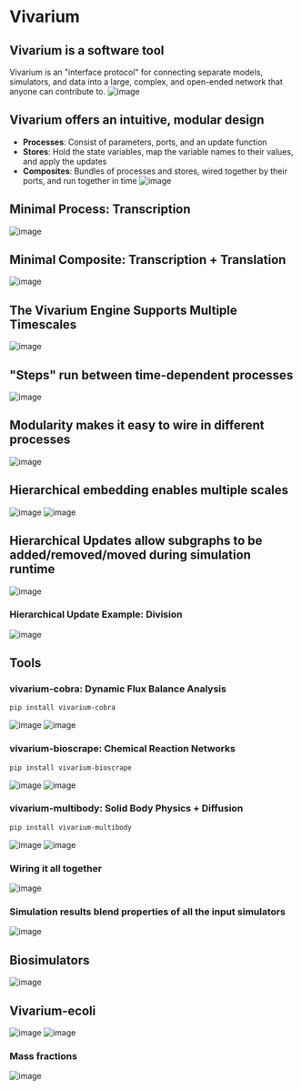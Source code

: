 # Vivarium

## Vivarium is a software tool
Vivarium is an "interface protocol" for connecting separate models,
simulators, and data into a large, complex, and open-ended network
that anyone can contribute to.
![image](vivarium_short_slides/slide-2.png)

## Vivarium offers an intuitive, modular design
* **Processes**: Consist of parameters, ports, and an update function
* **Stores**: Hold the state variables, map the variable names to their values,
and apply the updates
* **Composites**: Bundles of processes and stores, wired together by
their ports, and run together in time
![image](vivarium_short_slides/slide-3.png)

## Minimal Process: Transcription
![image](vivarium_short_slides/slide-4.png)

## Minimal Composite: Transcription + Translation
![image](vivarium_short_slides/slide-5.png)

## The Vivarium Engine Supports Multiple Timescales
![image](vivarium_short_slides/slide-6.png)

## "Steps" run between time-dependent processes
![image](vivarium_short_slides/slide-7.png)

## Modularity makes it easy to wire in different processes
![image](vivarium_short_slides/slide-8.png)

## Hierarchical embedding enables multiple scales
![image](vivarium_short_slides/slide-9.png)
![image](vivarium_short_slides/slide-10.png)

## Hierarchical Updates allow subgraphs to be added/removed/moved during simulation runtime
![image](vivarium_short_slides/slide-11.png)

### Hierarchical Update Example: Division
![image](vivarium_short_slides/slide-12.png)

## Tools
### vivarium-cobra: Dynamic Flux Balance Analysis
```bash
pip install vivarium-cobra
```
![image](vivarium_short_slides/slide-15-a.png)
![image](vivarium_short_slides/slide-15-b.png)

### vivarium-bioscrape: Chemical Reaction Networks
```bash
pip install vivarium-bioscrape
```
![image](vivarium_short_slides/slide-16-a.png)
![image](vivarium_short_slides/slide-16-b.png)

### vivarium-multibody: Solid Body Physics + Diffusion
```bash
pip install vivarium-multibody
```
![image](vivarium_short_slides/slide-17-a.png)
![image](vivarium_short_slides/slide-17-b.png)

### Wiring it all together
![image](vivarium_short_slides/slide-18.png)

### Simulation results blend properties of all the input simulators
![image](vivarium_short_slides/slide-19.png)

## Biosimulators
![image](vivarium_short_slides/slide-20.png)

## Vivarium-ecoli
![image](vivarium_short_slides/slide-21.png)
![image](vivarium_short_slides/slide-22.png)
### Mass fractions
![image](vivarium_short_slides/slide-23.png)

